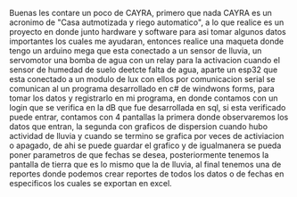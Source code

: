 Buenas les contare un poco de CAYRA, primero que nada CAYRA es un acronimo de "Casa autmotizada y riego automatico", a lo que realice es un proyecto en donde junto hardware y software
para asi tomar algunos datos importantes los cuales me ayudaran, entonces realice una maqueta donde tengo un arduino mega que esta conectado a un sensor de lluvia, un servomotor
una bomba de agua con un relay para la activacion cuando el sensor de humedad de suelo deetcte falta de agua, aparte un esp32 que esta conectado a un modulo de lux
con ellos por comunicacion serial se comunican al un programa desarrollado en c# de windwons forms, para tomar los datos y registrarlo en mi programa, en donde contamos con un login
que se verifica en la dB que fue desarrollada en sql, si esta verificado puede entrar, contamos con 4 pantallas la primera donde observaremos los datos que entran, la segunda con graficos
de dispersion cuando hubo actividad de lluvia y cuando se termino se grafica por veces de activiacion o apagado, de ahi se puede guardar el grafico y de igualmanera se pueda poner parametros 
de que fechas se desea, posteriormente tenemos la pantalla de tierra que es lo mismo que la de lluvia, al final tenemos una de reportes donde podemos crear reportes de todos los datos 
o de fechas en especificos los cuales se exportan en excel.
